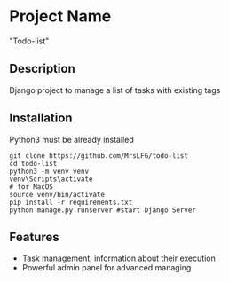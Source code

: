 # Project Name

"Todo-list" 

## Description

Django project to manage a list of tasks with existing tags

## Installation

Python3 must be already installed

```shell
git clone https://github.com/MrsLFG/todo-list
cd todo-list
python3 -m venv venv
venv\Scripts\activate 
# for MacOS
source venv/bin/activate
pip install -r requirements.txt
python manage.py runserver #start Django Server
```

## Features

* Task management, information about their execution
* Powerful admin panel for advanced managing
